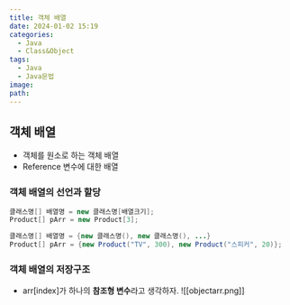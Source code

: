 ```yaml
---
title: 객체 배열
date: 2024-01-02 15:19
categories:
  - Java
  - Class&Object
tags:
  - Java
  - Java문법
image: 
path:
---
```


## 객체 배열
+ 객체를 원소로 하는 객체 배열
+ Reference 변수에 대한 배열

### 객체 배열의 선언과 할당
```java
클래스명[] 배열명 = new 클래스명[배열크기];
Product[] pArr = new Product[3];

클래스명[] 배열명 = {new 클래스명(), new 클래스명(), ...}
Product[] pArr = {new Product("TV", 300), new Product("스피커", 20)};
```

### 객체 배열의 저장구조
+ arr[index]가 하나의 **참조형 변수**라고 생각하자.
![[objectarr.png]]
